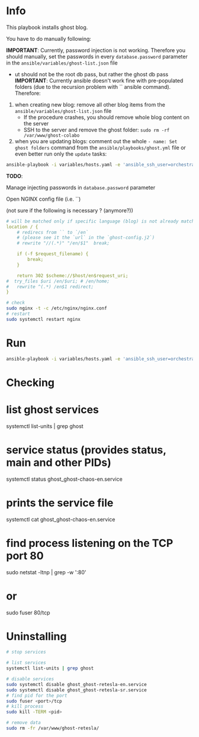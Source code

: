 # Info

This playbook installs ghost blog.

You have to do manually following:

**IMPORTANT**: Currently, password injection is not working. Therefore you should manually, set the passwords in every `database.password` parameter in the `ansible/variables/ghost-list.json` file
+ ut should not be the root db pass, but rather the ghost db pass
**IMPORTANT**: Currently ansible doesn't work fine with pre-populated folders (due to the recursion problem with `` ansible command). Therefore:

1. when creating new blog: remove all other blog items from the `ansible/variables/ghost-list.json` file
    + If the procedure crashes, you should remove whole blog content on the server
    + SSH to the server and remove the ghost folder: `sudo rm -rf /var/www/ghost-colabo` 
2. when you are updating blogs: comment out the whole `- name: Set ghost folders` command from the `ansible/playbooks/ghost.yml` file or even better run only the `update` tasks:

```sh
ansible-playbook -i variables/hosts.yaml -e 'ansible_ssh_user=orchestrator' --private-key ~/.ssh/orchestration-iaas-no.pem --extra-vars '{"active_hosts_groups": ["blogs"]}' playbooks/ghost.yml --tags update
```

**TODO**: 

Manage injecting passwords in `database.password` parameter

Open NGINX config file (i.e. ``)

(not sure if the following is necessary ? (anymore?))

```yaml
# will be matched only if specific language (blog) is not already matched (`location /en/` or `location /sr/` etc) 
location / {
    # redirecs from `` to `/en`
    # (please see it the `url` in the `ghost-config.j2`)
    # rewrite "//(.*)" "/en/$1"  break;

    if (-f $request_filename) {
        break;
    }

    return 302 $scheme://$host/en$request_uri;
#  try_files $uri /en/$uri; # /en/home;
#   rewrite ^(.*) /en$1 redirect;
}

```

```sh
# check
sudo nginx -t -c /etc/nginx/nginx.conf
# restart
sudo systemctl restart nginx
```

# Run

```sh
ansible-playbook -i variables/hosts.yaml -e 'ansible_ssh_user=orchestrator' --private-key ~/.ssh/orchestration-iaas-no.pem --extra-vars '{"active_hosts_groups": ["blogs"]}' playbooks/ghost.yml
```

# Checking

# list ghost services
systemctl list-units | grep ghost

# service status (provides status, main and other PIDs)
systemctl status ghost_ghost-chaos-en.service

# prints the service file
systemctl cat ghost_ghost-chaos-en.service

# find process listening on the TCP port 80
sudo netstat -ltnp | grep -w ':80'
# or
sudo fuser 80/tcp

# Uninstalling

```sh
# stop services

# list services
systemctl list-units | grep ghost

# disable services
sudo systemctl disable ghost_ghost-retesla-en.service
sudo systemctl disable ghost_ghost-retesla-sr.service
# find pid for the port
sudo fuser <port>/tcp
# kill process
sudo kill -TERM <pid>

# remove data
sudo rm -fr /var/www/ghost-retesla/
```
